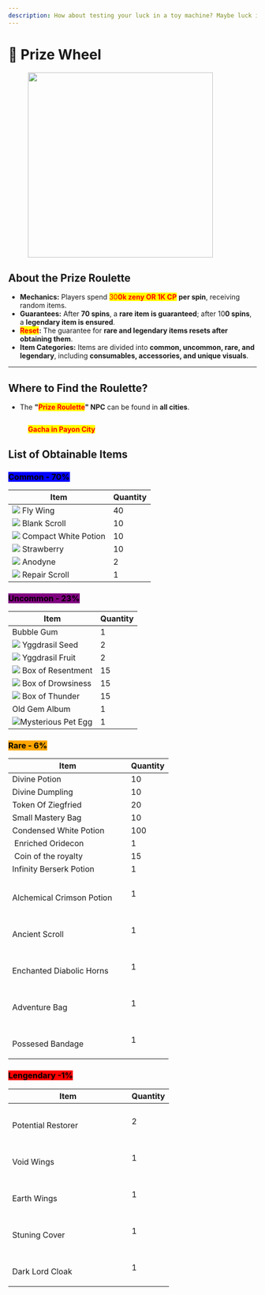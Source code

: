 ```yaml
---
description: How about testing your luck in a toy machine? Maybe luck is on your side!
---
```


# 🎰 Prize Wheel

<figure><img src="../.gitbook/assets/image (2) (1) (1) (1) (1) (1) (1) (1) (1) (1) (1).png" alt="" width="375"><figcaption></figcaption></figure>

## **About the Prize Roulette**

* **Mechanics:** Players spend <mark style="color:red;">30</mark><mark style="color:red;">**0k zeny OR 1K CP**</mark>  **per spin**, receiving random items.
* **Guarantees:** After **70 spins**, a **rare item is guaranteed**; after 10**0 spins**, a **legendary item is ensured**.
* <mark style="color:red;">**Reset**</mark>**:** The guarantee for **rare and legendary items resets after obtaining them**.
* **Item Categories:** Items are divided into **common, uncommon, rare, and legendary**, including **consumables, accessories, and unique visuals**.

***

## **Where to Find the Roulette?**

* The **"**<mark style="color:red;">**Prize Roulette**</mark>**" NPC** can be found in **all cities**.

<figure><img src="../.gitbook/assets/cgaaa.png" alt=""><figcaption><p><mark style="color:red;"><strong>Gacha in Payon City</strong></mark></p></figcaption></figure>

## **List of Obtainable Items**

### <mark style="background-color:blue;">**Common - 70%**</mark>

| Item                                                 | Quantity |
| ---------------------------------------------------- | -------- |
| ![](../.gitbook/assets/601.png) Fly Wing             | 40       |
| ![](../.gitbook/assets/7433.png) Blank Scroll        | 10       |
| ![](../.gitbook/assets/547.png) Compact White Potion | 10       |
| ![](../.gitbook/assets/578.png) Strawberry           | 10       |
| ![](../.gitbook/assets/605.png) Anodyne              | 2        |
| ![](../.gitbook/assets/12216.png) Repair Scroll      | 1        |

### <mark style="background-color:purple;">Uncommon - 23%</mark>

| Item                                                                                  | Quantity |
| ------------------------------------------------------------------------------------- | -------- |
| <img src="../.gitbook/assets/image (1) (1).png" alt="" data-size="line">Bubble Gum    | 1        |
| ![](../.gitbook/assets/608.png) Yggdrasil Seed                                        | 2        |
| ![](../.gitbook/assets/607.png) Yggdrasil Fruit                                       | 2        |
| ![](../.gitbook/assets/12030.png) Box of Resentment                                   | 15       |
| ![](../.gitbook/assets/12031.png) Box of Drowsiness                                   | 15       |
| ![](../.gitbook/assets/12028.png) Box of Thunder                                      | 15       |
| <img src="../.gitbook/assets/image (3).png" alt="" data-size="original">Old Gem Album | 1        |
| ![](<../.gitbook/assets/image (4).png>)Mysterious Pet Egg                             | 1        |

### <mark style="background-color:orange;">Rare - 6%</mark>

<table><thead><tr><th width="225.11114501953125">Item</th><th>Quantity</th></tr></thead><tbody><tr><td><img src="../.gitbook/assets/image (8).png" alt="" data-size="original">Divine Potion</td><td>10</td></tr><tr><td><img src="../.gitbook/assets/image (9).png" alt="" data-size="original">Divine Dumpling</td><td>10</td></tr><tr><td><img src="../.gitbook/assets/image (10).png" alt="" data-size="original">Token Of Ziegfried</td><td>20</td></tr><tr><td><img src="../.gitbook/assets/image (11).png" alt="" data-size="original">Small Mastery Bag</td><td>10</td></tr><tr><td><img src="../.gitbook/assets/image (12).png" alt="" data-size="original">Condensed White Potion</td><td>100</td></tr><tr><td><img src="../.gitbook/assets/7620.png" alt=""> Enriched Oridecon</td><td>1</td></tr><tr><td><img src="../.gitbook/assets/671.png" alt=""> Coin of the royalty</td><td>15</td></tr><tr><td><img src="../.gitbook/assets/image (6).png" alt="">Infinity Berserk Potion</td><td>1</td></tr><tr><td><div><figure><img src="../.gitbook/assets/202.gif" alt=""><figcaption></figcaption></figure></div><p>Alchemical Crimson Potion</p></td><td>1</td></tr><tr><td><div><figure><img src="../.gitbook/assets/201.gif" alt=""><figcaption></figcaption></figure></div><p>Ancient Scroll</p></td><td>1</td></tr><tr><td><div><figure><img src="../.gitbook/assets/203.gif" alt=""><figcaption></figcaption></figure></div><p>Enchanted Diabolic Horns</p></td><td>1</td></tr><tr><td><div><figure><img src="../.gitbook/assets/204 (1) (1).gif" alt=""><figcaption></figcaption></figure></div><p>Adventure Bag</p></td><td>1</td></tr><tr><td><div><figure><img src="../.gitbook/assets/205.gif" alt=""><figcaption></figcaption></figure></div><p>Possesed Bandage</p></td><td>1</td></tr></tbody></table>

### <mark style="background-color:red;">Lengendary -1%</mark>

<table><thead><tr><th width="226.22222900390625">Item</th><th>Quantity</th></tr></thead><tbody><tr><td><div><figure><img src="../.gitbook/assets/image (13).png" alt=""><figcaption></figcaption></figure></div><p>Potential Restorer</p></td><td>2</td></tr><tr><td><div><figure><img src="../.gitbook/assets/206.gif" alt=""><figcaption></figcaption></figure></div><p>Void Wings</p></td><td>1</td></tr><tr><td><div><figure><img src="../.gitbook/assets/207.gif" alt=""><figcaption></figcaption></figure></div><p>Earth Wings</p></td><td>1</td></tr><tr><td><div><figure><img src="../.gitbook/assets/208.gif" alt=""><figcaption></figcaption></figure></div><p>Stuning Cover</p></td><td>1</td></tr><tr><td><div><figure><img src="../.gitbook/assets/209.gif" alt=""><figcaption></figcaption></figure></div><p>Dark Lord Cloak</p></td><td>1</td></tr></tbody></table>
